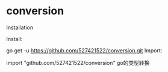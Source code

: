 # conversion
Installation

Install:

go get -u https://github.com/527421522/conversion.git
Import:

import "github.com/527421522/conversion"
go的类型转换